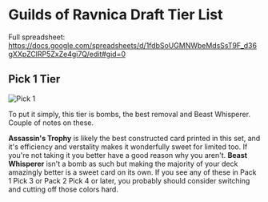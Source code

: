 # Guilds of Ravnica Draft Tier List

Full spreadsheet:
https://docs.google.com/spreadsheets/d/1fdbSoUGMNWbeMdsSsT9F_d36gXXpZClRP5ZxZe4gi7Q/edit#gid=0

## Pick 1 Tier

![Pick 1](https://cdn.pbrd.co/images/HI7BDqV.png)

To put it simply, this tier is bombs, the best removal and Beast Whisperer. Couple of notes on these.

**Assassin's Trophy** is likely the best constructed card printed in this set, and it's efficiency and verstality makes it wonderfully sweet for limited too. If you're not taking it you better have a good reason why you aren't. **Beast Whisperer** isn't a bomb as such but making the majority of your deck amazingly better is a sweet card on its own. If you see any of these in Pack 1 Pick 3 or Pack 2 Pick 4 or later, you probably should consider switching and cutting off those colors hard.

